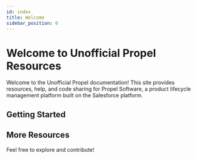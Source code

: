 ```yaml
---
id: index
title: Welcome
sidebar_position: 0
---
```


# Welcome to Unofficial Propel Resources

Welcome to the Unofficial Propel documentation! This site provides resources, help, and code sharing for Propel Software, a product lifecycle management platform built on the Salesforce platform.

## Getting Started

## More Resources


Feel free to explore and contribute!
